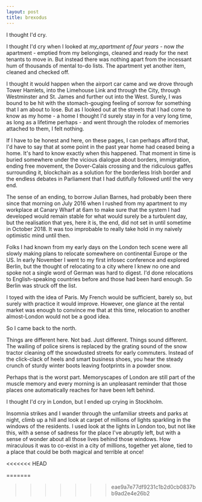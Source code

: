 ```yaml
---
layout: post
title: brexodus
---
```


I thought I'd cry. 


I thought I'd cry when I looked at _my_apartment of four years_ -  now _the_ apartment - emptied from my belongings, cleaned
and ready for the next tenants to move in. But instead there was nothing apart from the incessant hum of thousands of mental to-do lists. The apartment yet another item, cleaned and checked off. 

I thought it would happen when the airport car came and we drove through Tower Hamlets, into the Limehouse Link and through the City, through Westminster and St. James and further out into the West. Surely, I was bound to be hit with the stomach-gouging feeling of sorrow for something that I am about to lose. But as I looked out at the streets that I had come to know as my home - a home I thought I'd surely stay in for a very long time, as long as a lifetime perhaps - and went through the rolodex of memories attached to them, I felt nothing. 

If I have to be honest and here, on these pages, I can perhaps afford that, I'd have to say that at some point in the past year home had ceased being a home. It's hard to know exactly when this happened. That moment in time is buried somewhere under the vicious dialogue about borders, immigration, ending free movement, the Dover-Calais crossing and the ridiculous gaffes surrounding it, blockchain as a solution for the borderless Irish border and the endless debates in Parliament that I had dutifully followed until the very end.

The sense of an ending, to borrow Julian Barnes, had probably been there since that morning on July 2016 when I rushed from my apartment to my workplace at Canary Wharf at 6am to make sure that the system I had developed would remain stable for what would surely be a turbulent day, but the realisation that yes, here it is, the end, did not set in until sometime in October 2018. It was too improbable to really take hold in my naively optimistic mind until then. 

Folks I had known from my early days on the London tech scene were all slowly making plans to relocate somewhere on continental Europe or the US. In early November I went to my first infosec conference and explored Berlin, but the thought of relocating to a city where I knew no one and spoke not a single word of German was hard to digest. I'd done relocations to English-speaking countries before and those had been hard enough. So Berlin was struck off the list.

I toyed with the idea of Paris. My French would be sufficient, barely so, but surely with practice it would improve. However, one glance at the rental market was enough to convince me that at this time, relocation to another almost-London would not be a good idea.

So I came back to the north. 

Things are different here. Not bad. Just different. Things sound different. The wailing of police sirens is replaced by the grating sound of the snow tractor cleaning off the snowdusted streets for early commuters. Instead of the click-clack of heels and smart business shoes, you hear the steady crunch of sturdy winter boots leaving footprints in a powder snow.

Perhaps that is the worst part. Memoryscapes of London are still part of the muscle memory and every morning is an unpleasant reminder that those places one automatically reaches for have been left behind. 

I thought I'd cry in London, but I ended up crying in Stockholm. 

Insomnia strikes and I wander through the unfamiliar streets and parks at night, climb up a hill and look at carpet of millions of lights sparkling in the windows of the residents.  I used look at the lights in London too, but not like this, with a sense of sadness for the place I've abruptly left, but with a sense of wonder about all those lives behind those windows. How miraculous it was to co-exist in a city of millions, together yet alone, tied to a place that could be both magical and terrible at once!


<<<<<<< HEAD

=======
>>>>>>> eae9a7e77df9231c1b2d0cb0837bb9ad2e4e26b2
